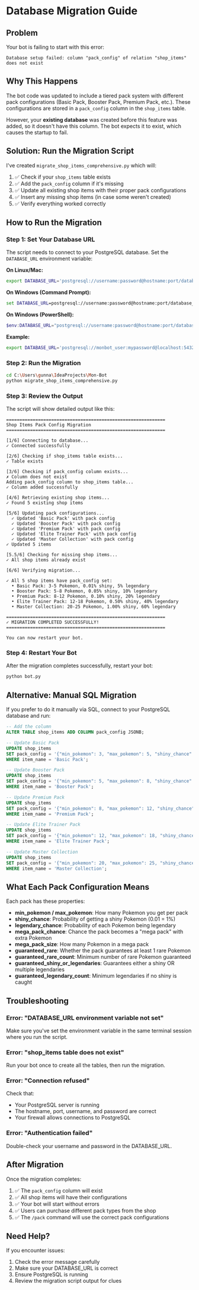 # Database Migration Guide

## Problem

Your bot is failing to start with this error:
```
Database setup failed: column "pack_config" of relation "shop_items" does not exist
```

## Why This Happens

The bot code was updated to include a tiered pack system with different pack configurations (Basic Pack, Booster Pack, Premium Pack, etc.). These configurations are stored in a `pack_config` column in the `shop_items` table.

However, your **existing database** was created before this feature was added, so it doesn't have this column. The bot expects it to exist, which causes the startup to fail.

## Solution: Run the Migration Script

I've created `migrate_shop_items_comprehensive.py` which will:

1. ✅ Check if your `shop_items` table exists
2. ✅ Add the `pack_config` column if it's missing
3. ✅ Update all existing shop items with their proper pack configurations
4. ✅ Insert any missing shop items (in case some weren't created)
5. ✅ Verify everything worked correctly

## How to Run the Migration

### Step 1: Set Your Database URL

The script needs to connect to your PostgreSQL database. Set the `DATABASE_URL` environment variable:

**On Linux/Mac:**
```bash
export DATABASE_URL='postgresql://username:password@hostname:port/database_name'
```

**On Windows (Command Prompt):**
```cmd
set DATABASE_URL=postgresql://username:password@hostname:port/database_name
```

**On Windows (PowerShell):**
```powershell
$env:DATABASE_URL="postgresql://username:password@hostname:port/database_name"
```

**Example:**
```bash
export DATABASE_URL='postgresql://monbot_user:mypassword@localhost:5432/monbot_db'
```

### Step 2: Run the Migration

```bash
cd C:\Users\gunna\IdeaProjects\Mon-Bot
python migrate_shop_items_comprehensive.py
```

### Step 3: Review the Output

The script will show detailed output like this:

```
============================================================
Shop Items Pack Config Migration
============================================================

[1/6] Connecting to database...
✓ Connected successfully

[2/6] Checking if shop_items table exists...
✓ Table exists

[3/6] Checking if pack_config column exists...
✗ Column does not exist
Adding pack_config column to shop_items table...
✓ Column added successfully

[4/6] Retrieving existing shop items...
✓ Found 5 existing shop items

[5/6] Updating pack configurations...
  ✓ Updated 'Basic Pack' with pack config
  ✓ Updated 'Booster Pack' with pack config
  ✓ Updated 'Premium Pack' with pack config
  ✓ Updated 'Elite Trainer Pack' with pack config
  ✓ Updated 'Master Collection' with pack config
✓ Updated 5 items

[5.5/6] Checking for missing shop items...
✓ All shop items already exist

[6/6] Verifying migration...

✓ All 5 shop items have pack_config set:
  • Basic Pack: 3-5 Pokemon, 0.01% shiny, 5% legendary
  • Booster Pack: 5-8 Pokemon, 0.05% shiny, 10% legendary
  • Premium Pack: 8-12 Pokemon, 0.10% shiny, 20% legendary
  • Elite Trainer Pack: 12-18 Pokemon, 0.50% shiny, 40% legendary
  • Master Collection: 20-25 Pokemon, 1.00% shiny, 60% legendary

============================================================
✓ MIGRATION COMPLETED SUCCESSFULLY!
============================================================

You can now restart your bot.
```

### Step 4: Restart Your Bot

After the migration completes successfully, restart your bot:

```bash
python bot.py
```

## Alternative: Manual SQL Migration

If you prefer to do it manually via SQL, connect to your PostgreSQL database and run:

```sql
-- Add the column
ALTER TABLE shop_items ADD COLUMN pack_config JSONB;

-- Update Basic Pack
UPDATE shop_items
SET pack_config = '{"min_pokemon": 3, "max_pokemon": 5, "shiny_chance": 0.0001, "legendary_chance": 0.05, "mega_pack_chance": 0, "mega_pack_size": 0}'::jsonb
WHERE item_name = 'Basic Pack';

-- Update Booster Pack
UPDATE shop_items
SET pack_config = '{"min_pokemon": 5, "max_pokemon": 8, "shiny_chance": 0.0005, "legendary_chance": 0.10, "mega_pack_chance": 0.15, "mega_pack_size": 12}'::jsonb
WHERE item_name = 'Booster Pack';

-- Update Premium Pack
UPDATE shop_items
SET pack_config = '{"min_pokemon": 8, "max_pokemon": 12, "shiny_chance": 0.001, "legendary_chance": 0.20, "mega_pack_chance": 0.25, "mega_pack_size": 15, "guaranteed_rare": true}'::jsonb
WHERE item_name = 'Premium Pack';

-- Update Elite Trainer Pack
UPDATE shop_items
SET pack_config = '{"min_pokemon": 12, "max_pokemon": 18, "shiny_chance": 0.005, "legendary_chance": 0.40, "mega_pack_chance": 0.35, "mega_pack_size": 20, "guaranteed_rare": true, "guaranteed_rare_count": 3}'::jsonb
WHERE item_name = 'Elite Trainer Pack';

-- Update Master Collection
UPDATE shop_items
SET pack_config = '{"min_pokemon": 20, "max_pokemon": 25, "shiny_chance": 0.01, "legendary_chance": 0.60, "mega_pack_chance": 0.50, "mega_pack_size": 30, "guaranteed_shiny_or_legendaries": true, "guaranteed_legendary_count": 3}'::jsonb
WHERE item_name = 'Master Collection';
```

## What Each Pack Configuration Means

Each pack has these properties:

- **min_pokemon / max_pokemon**: How many Pokemon you get per pack
- **shiny_chance**: Probability of getting a shiny Pokemon (0.01 = 1%)
- **legendary_chance**: Probability of each Pokemon being legendary
- **mega_pack_chance**: Chance the pack becomes a "mega pack" with extra Pokemon
- **mega_pack_size**: How many Pokemon in a mega pack
- **guaranteed_rare**: Whether the pack guarantees at least 1 rare Pokemon
- **guaranteed_rare_count**: Minimum number of rare Pokemon guaranteed
- **guaranteed_shiny_or_legendaries**: Guarantees either a shiny OR multiple legendaries
- **guaranteed_legendary_count**: Minimum legendaries if no shiny is caught

## Troubleshooting

### Error: "DATABASE_URL environment variable not set"
Make sure you've set the environment variable in the same terminal session where you run the script.

### Error: "shop_items table does not exist"
Run your bot once to create all the tables, then run the migration.

### Error: "Connection refused"
Check that:
- Your PostgreSQL server is running
- The hostname, port, username, and password are correct
- Your firewall allows connections to PostgreSQL

### Error: "Authentication failed"
Double-check your username and password in the DATABASE_URL.

## After Migration

Once the migration completes:
1. ✅ The `pack_config` column will exist
2. ✅ All shop items will have their configurations
3. ✅ Your bot will start without errors
4. ✅ Users can purchase different pack types from the shop
5. ✅ The `/pack` command will use the correct pack configurations

## Need Help?

If you encounter issues:
1. Check the error message carefully
2. Make sure your DATABASE_URL is correct
3. Ensure PostgreSQL is running
4. Review the migration script output for clues
